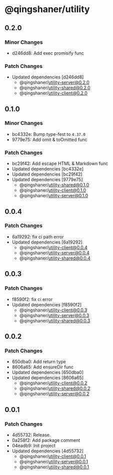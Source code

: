 # @qingshaner/utility

## 0.2.0

### Minor Changes

- d246dd8: Add exec promisify func

### Patch Changes

- Updated dependencies [d246dd8]
  - @qingshaner/utility-server@0.2.0
  - @qingshaner/utility-shared@0.2.0
  - @qingshaner/utility-client@0.2.0

## 0.1.0

### Minor Changes

- bc4332e: Bump type-fest to `4.37.0`
- 9779e75: Add omit & toOmitted func

### Patch Changes

- bc29f42: Add escape HTML & Markdown func
- Updated dependencies [bc4332e]
- Updated dependencies [bc29f42]
- Updated dependencies [9779e75]
  - @qingshaner/utility-shared@0.1.0
  - @qingshaner/utility-client@0.1.0
  - @qingshaner/utility-server@0.1.0

## 0.0.4

### Patch Changes

- 6a19292: fix ci path error
- Updated dependencies [6a19292]
  - @qingshaner/utility-client@0.0.4
  - @qingshaner/utility-server@0.0.4
  - @qingshaner/utility-shared@0.0.4

## 0.0.3

### Patch Changes

- f8590f2: fix ci error
- Updated dependencies [f8590f2]
  - @qingshaner/utility-client@0.0.3
  - @qingshaner/utility-server@0.0.3
  - @qingshaner/utility-shared@0.0.3

## 0.0.2

### Patch Changes

- 650dba0: Add return type
- 8606a65: Add ensureDir func
- Updated dependencies [650dba0]
- Updated dependencies [8606a65]
  - @qingshaner/utility-client@0.0.2
  - @qingshaner/utility-shared@0.0.2
  - @qingshaner/utility-server@0.0.2

## 0.0.1

### Patch Changes

- 4d55732: Release.
- 0a258f2: Add package comment
- 04eadb9: Init project
- Updated dependencies [4d55732]
  - @qingshaner/utility-client@0.0.1
  - @qingshaner/utility-server@0.0.1
  - @qingshaner/utility-shared@0.0.1
